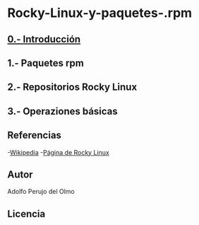 # Rocky-Linux-y-paquetes-.rpm
## [0.- Introducción](/Contenido_RockyLinux/Introduccion.md)
## 1.- Paquetes rpm
## 2.- Repositorios Rocky Linux
## 3.- Operaziones básicas
## Referencias
-[Wikipedia](https://es.wikipedia.org/wiki/Wikipedia:Portada)
-[Página de Rocky Linux](https://rockylinux.org)
## Autor
Adolfo Perujo del Olmo
## Licencia
